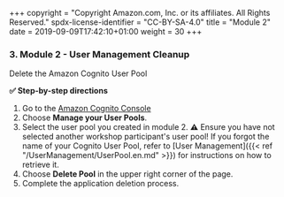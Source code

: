 +++
copyright = "Copyright Amazon.com, Inc. or its affiliates. All Rights Reserved."
spdx-license-identifier = "CC-BY-SA-4.0"
title = "Module 2"
date = 2019-09-09T17:42:10+01:00
weight = 30
+++

### 3. Module 2 - User Management Cleanup
Delete the Amazon Cognito User Pool

**:white_check_mark: Step-by-step directions**

1. Go to the [Amazon Cognito Console][cognito-console]
1. Choose **Manage your User Pools**.
1. Select the user pool you created in module 2. **:warning:** Ensure you have not selected another workshop participant's user pool! If you forgot the name of your Cognito User Pool, refer to [User Management]({{< ref "/UserManagement/UserPool.en.md" >}}) for instructions on how to retrieve it.
1. Choose **Delete Pool** in the upper right corner of the page.
1. Complete the application deletion process.

[cognito-console]: https://console.aws.amazon.com/cognito/home
